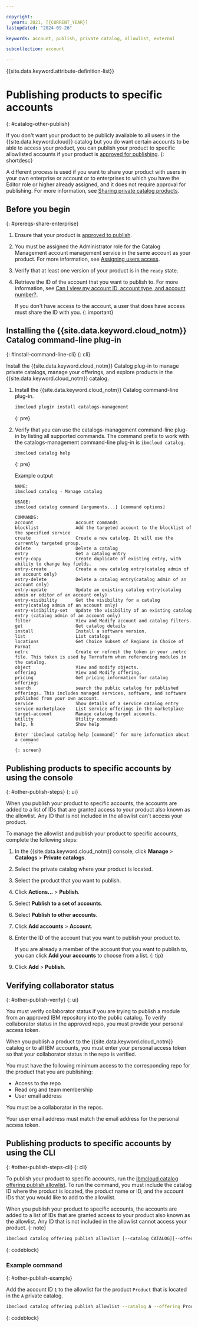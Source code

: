 ```yaml
---

copyright:
  years: 2021, [{CURRENT_YEAR}]
lastupdated: "2024-09-26"

keywords: account, publish, private catalog, allowlist, external

subcollection: account

---
```


{{site.data.keyword.attribute-definition-list}}


# Publishing products to specific accounts
{: #catalog-other-publish}

If you don't want your product to be publicly available to all users in the {{site.data.keyword.cloud}} catalog but you do want certain accounts to be able to access your product, you can publish your product to specific allowlisted accounts if your product is [approved for publishing](/docs/sell?topic=sell-sw-publish&interface=ui#sw-request-approval).
{: shortdesc}

A different process is used if you want to share your product with users in your own enterprise or account or to enterprises to which you have the Editor role or higher already assigned, and it does not require approval for publishing. For more information, see [Sharing private catalog products](/docs/account?topic=account-catalog-share&interface=ui).

## Before you begin
{: #prereqs-share-enterprise}

1. Ensure that your product is [approved to publish](/docs/sell?topic=sell-sw-publish&interface=ui#sw-request-approval).

1. You must be assigned the Administrator role for the Catalog Management account management service in the same account as your product. For more information, see [Assigning users access](/docs/account?topic=account-catalog-access).

1. Verify that at least one version of your product is in the `ready` state.

1. Retrieve the ID of the account that you want to publish to. For more information, see [Can I view my account ID, account type, and account number?](/docs/account?topic=account-accountfaqs#account-details).

   If you don't have access to the account, a user that does have access must share the ID with you.
   {: important}

## Installing the {{site.data.keyword.cloud_notm}} Catalog command-line plug-in
{: #install-command-line-cli}
{: cli}

Install the {{site.data.keyword.cloud_notm}} Catalog plug-in to manage private catalogs, manage your offerings, and explore products in the {{site.data.keyword.cloud_notm}} catalog.

1. Install the {{site.data.keyword.cloud_notm}} Catalog command-line plug-in.
    ```sh
    ibmcloud plugin install catalogs-management
    ```
    {: pre}

1. Verify that you can use the catalogs-management command-line plug-in by listing all supported commands. The command prefix to work with the catalogs-management command-line plug-in is `ibmcloud catalog`.
    ```sh
    ibmcloud catalog help
    ```
    {: pre}

    Example output 
    ```text
    NAME:
    ibmcloud catalog - Manage catalog

    USAGE:
    ibmcloud catalog command [arguments...] [command options]

    COMMANDS:
    account                Account commands
    blocklist              Add the targeted account to the blocklist of the specified service
    create                 Create a new catalog. It will use the currently targeted group.
    delete                 Delete a catalog
    entry                  Get a catalog entry
    entry-copy             Create duplicate of existing entry, with ability to change key fields.
    entry-create           Create a new catalog entry(catalog admin of an account only)
    entry-delete           Delete a catalog entry(catalog admin of an account only)
    entry-update           Update an existing catalog entry(catalog admin or editor of an account only)
    entry-visibility       Get the visibility for a catalog entry(catalog admin of an account only)
    entry-visibility-set   Update the visibility of an existing catalog entry (catalog admin of an account only)
    filter                 View and Modify account and catalog filters.
    get                    Get catalog details
    install                Install a software version.
    list                   List catalogs
    locations              Get Choice Subset of Regions in Choice of Format
    netrc                  Create or refresh the token in your .netrc file. This token is used by Terraform when referencing modules in the catalog.
    object                 View and modify objects.
    offering               View and Modify offering.
    pricing                Get pricing information for catalog offerings
    search                 search the public catalog for published offerings. This includes managed services, software, and software published from your own account.
    service                Show details of a service catalog entry
    service-marketplace    List service offerings in the marketplace
    target-account         Manage catalog target accounts.
    utility                Utility commands
    help, h                Show help

    Enter 'ibmcloud catalog help [command]' for more information about a command
        ```
    {: screen}

## Publishing products to specific accounts by using the console
{: #other-publish-steps}
{: ui}

When you publish your product to specific accounts, the accounts are added to a list of IDs that are granted access to your product also known as the allowlist. Any ID that is not included in the allowlist can't access your product.

To manage the allowlist and publish your product to specific accounts, complete the following steps:

1. In the {{site.data.keyword.cloud_notm}} console, click **Manage** > **Catalogs** > **Private catalogs**.
1. Select the private catalog where your product is located.
1. Select the product that you want to publish.
1. Click **Actions...** > **Publish**.
1. Select **Publish to a set of accounts**.
1. Select **Publish to other accounts**.
1. Click **Add accounts** > **Account**.
1. Enter the ID of the account that you want to publish your product to.

   If you are already a member of the account that you want to publish to, you can click **Add your accounts** to choose from a list.
   {: tip}

1. Click **Add** > **Publish**.

## Verifying collaborator status
{: #other-publish-verify}
{: ui}

You must verify collaborator status if you are trying to publish a module from an approved IBM repository into the public catalog. To verify collaborator status in the approved repo, you must provide your personal access token.

When you publish a product to the {{site.data.keyword.cloud_notm}} catalog or to all IBM accounts, you must enter your personal access token so that your collaborator status in the repo is verified.

You must have the following minimum access to the corresponding repo for the product that you are publishing:
- Access to the repo
- Read org and team membership
- User email address

You must be a collaborator in the repos.

Your user email address must match the email address for the personal access token.

## Publishing products to specific accounts by using the CLI
{: #other-publish-steps-cli}
{: cli}

To publish your product to specific accounts, run the [ibmcloud catalog offering publish allowlist](/docs/cli?topic=cli-manage-catalogs-plugin#publish-offering-allowllist). To run the command, you must include the catalog ID where the product is located, the product name or ID, and the account IDs that you would like to add to the allowlist.

When you publish your product to specific accounts, the accounts are added to a list of IDs that are granted access to your product also known as the allowlist. Any ID that is not included in the allowlist cannot access your product.
{: note}

```bash
ibmcloud catalog offering publish allowlist [--catalog CATALOG][--offering OFFERING][--account-ids ACCOUNT-IDS].
```
{: codeblock}

### Example command
{: #other-publish-example}

Add the account ID `1` to the allowlist for the product `Product` that is located in the `A` private catalog.

```bash
ibmcloud catalog offering publish allowlist --catalog A --offering Product --account-ids 1
```
{: codeblock}
